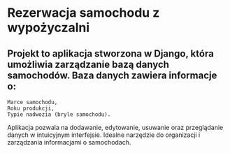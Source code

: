 # Rezerwacja samochodu z wypożyczalni
## Projekt to aplikacja stworzona w Django, która umożliwia zarządzanie bazą danych samochodów. Baza danych zawiera informacje o:

    Marce samochodu,
    Roku produkcji,
    Typie nadwozia (bryle samochodu).

Aplikacja pozwala na dodawanie, edytowanie, usuwanie oraz przeglądanie danych w intuicyjnym interfejsie. Idealne narzędzie do organizacji i zarządzania informacjami o samochodach.